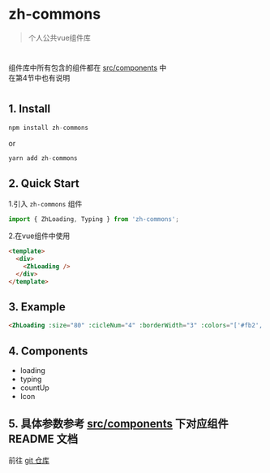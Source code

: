 # zh-commons

> 个人公共vue组件库

#
  组件库中所有包含的组件都在 [src/components](https://github.com/zonghua2016/zh-commons/tree/master/src/components) 中 <br/>
  在第4节中也有说明
#

## 1. Install
  ```js
  npm install zh-commons
  ```
  or
  ```js
  yarn add zh-commons
  ```

## 2. Quick Start
1.引入 `zh-commons` 组件
```js
import { ZhLoading, Typing } from 'zh-commons';
```

2.在vue组件中使用
```html
<template>
  <div>
    <ZhLoading />
  </div>
</template>
```
## 3. Example

``` html
<ZhLoading :size="80" :cicleNum="4" :borderWidth="3" :colors="['#fb2', '#8c4', '#0a9', '#17b']" />
```
## 4. Components

- loading
- typing
- countUp
- Icon

## 5. 具体参数参考 [src/components](https://github.com/zonghua2016/zh-commons/tree/master/src/components) 下对应组件 README 文档
  前往 [git 仓库](https://github.com/zonghua2016/zh-commons.git)
